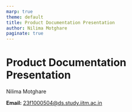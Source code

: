 ```yaml
---
marp: true
theme: default
title: Product Documentation Presentation
author: Nilima Motghare
paginate: true
---
```


# Product Documentation Presentation  

Nilima Motghare  

**Email:** 23f1000504@ds.study.iitm.ac.in  
